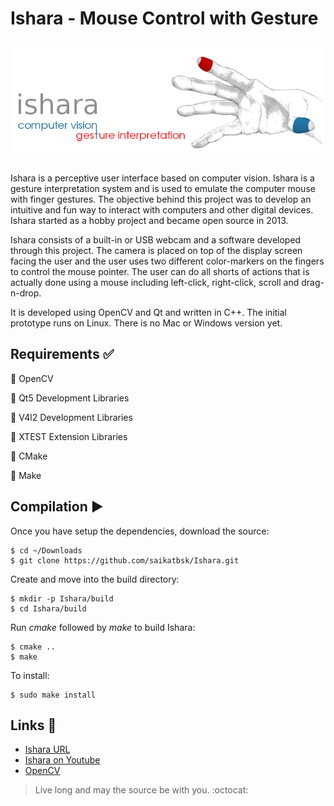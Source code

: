 Ishara - Mouse Control with Gesture
===============================================
![alt text](src/res/ishara_banner.png "Ishara")
--------------------------
Ishara is a perceptive user interface based on computer vision.
Ishara is a gesture interpretation system and is used to emulate
the computer mouse with finger gestures. The objective behind
this project was to develop an intuitive and fun way to interact
with computers and other digital devices.
Ishara started as a hobby project and became open source in 2013.

Ishara consists of a built-in or USB webcam and a software developed
through this project. The camera is placed on top of the display screen
facing the user and the user uses two different color-markers on the
fingers to control the mouse pointer. The user can do all shorts of
actions that is actually done using a mouse including left-click,
right-click, scroll and drag-n-drop.

It is developed using OpenCV and Qt and written in C++.
The initial prototype runs on Linux. There is no Mac or Windows version yet.

Requirements :white_check_mark:
-------------------------------
:pushpin: OpenCV

:pushpin: Qt5 Development Libraries

:pushpin: V4l2 Development Libraries

:pushpin: XTEST Extension Libraries

:pushpin: CMake

:pushpin: Make

Compilation :arrow_forward:
---------------------------
Once you have setup the dependencies, download the source:
```
$ cd ~/Downloads
$ git clone https://github.com/saikatbsk/Ishara.git
```

Create and move into the build directory:
```
$ mkdir -p Ishara/build
$ cd Ishara/build
```

Run *cmake* followed by *make* to build Ishara:
```
$ cmake ..
$ make
```

To install:
```
$ sudo make install
```

Links :link:
------------
* [Ishara URL](http://saikatbasak.com/projects/ishara/)
* [Ishara on Youtube](https://www.youtube.com/watch?v=B1_xtdR8pn4)
* [OpenCV](http://opencv.org/)

> Live long and may the source be with you. :octocat:
